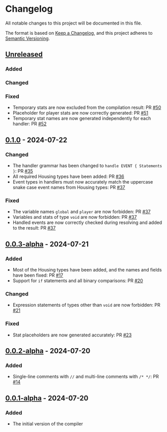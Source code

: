 # Changelog

All notable changes to this project will be documented in this file.

The format is based on [Keep a Changelog](https://keepachangelog.com/en/1.1.0/),
and this project adheres to [Semantic Versioning](https://semver.org/spec/v2.0.0.html).

## [Unreleased]

### Added

### Changed

### Fixed

-   Temporary stats are now excluded from the compilation result: PR [#50](https://github.com/Gusarich/housify/pull/50)
-   Placeholder for player stats are now correctly generated: PR [#51](https://github.com/Gusarich/housify/pull/51)
-   Temporary stat names are now generated independently for each handler: PR [#52](https://github.com/Gusarich/housify/pull/52)

## [0.1.0] - 2024-07-22

### Changed

-   The handler grammar has been changed to `handle EVENT { Statements }`: PR [#35](https://github.com/Gusarich/housify/pull/35)
-   All required Housing types have been added: PR [#36](https://github.com/Gusarich/housify/pull/36)
-   Event types in handlers must now accurately match the uppercase snake case event names from Housing types: PR [#37](https://github.com/Gusarich/housify/pull/37)

### Fixed

-   The variable names `global` and `player` are now forbidden: PR [#37](https://github.com/Gusarich/housify/pull/37)
-   Variables and stats of type `void` are now forbidden: PR [#37](https://github.com/Gusarich/housify/pull/37)
-   Handled events are now correctly checked during resolving and added to the result: PR [#37](https://github.com/Gusarich/housify/pull/37)

## [0.0.3-alpha] - 2024-07-21

### Added

-   Most of the Housing types have been added, and the names and fields have been fixed: PR [#17](https://github.com/Gusarich/housify/pull/17)
-   Support for `if` statements and all binary comparisons: PR [#20](https://github.com/Gusarich/housify/pull/20)

### Changed

-   Expression statements of types other than `void` are now forbidden: PR [#21](https://github.com/Gusarich/housify/pull/21)

### Fixed

-   Stat placeholders are now generated accurately: PR [#23](https://github.com/Gusarich/housify/pull/23)

## [0.0.2-alpha] - 2024-07-20

### Added

-   Single-line comments with `//` and multi-line comments with `/* */`: PR [#14](https://github.com/Gusarich/housify/pull/14)

## [0.0.1-alpha] - 2024-07-20

### Added

-   The initial version of the compiler

[unreleased]: https://github.com/Gusarich/housify/compare/v0.1.0...HEAD
[0.1.0]: https://github.com/Gusarich/housify/releases/tag/v0.1.0
[0.0.3-alpha]: https://github.com/Gusarich/housify/releases/tag/v0.0.3-alpha
[0.0.2-alpha]: https://github.com/Gusarich/housify/releases/tag/v0.0.2-alpha
[0.0.1-alpha]: https://github.com/Gusarich/housify/releases/tag/v0.0.1-alpha
